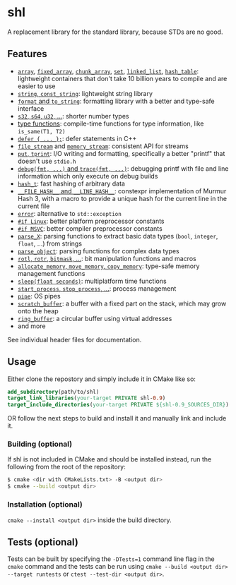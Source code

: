 # shl
A replacement library for the standard library, because STDs are no good.

## Features

- [`array`](src/shl/array.hpp), [`fixed_array`](src/shl/fixed_array.hpp), [`chunk_array`](src/shl/chunk_array.hpp), [`set`](src/shl/set.hpp), [`linked_list`](src/shl/linked_list.hpp), [`hash_table`](src/shl/hash_table.hpp): lightweight containers that don't take 10 billion years to compile and are easier to use
- [`string`, `const_string`](src/shl/string.hpp): lightweight string library
- [`format` and `to_string`](src/shl/format.hpp): formatting library with a better and type-safe interface
- [`s32`, `s64`, `u32`, ...](src/shl/number_types.hpp): shorter number types
- [type functions](src/shl/type_functions.hpp): compile-time functions for type information, like `is_same(T1, T2)`
- [`defer { ... };`](src/shl/defer.hpp): defer statements in C++
- [`file_stream`](src/shl/file_stream.hpp) and [`memory_stream`](src/shl/memory_stream.hpp): consistent API for streams
- [`put`, `tprint`](src/shl/print.hpp): I/O writing and formatting, specifically a better "printf" that doesn't use `stdio.h`
- [`debug(fmt, ...)` and `trace(fmt, ...)`](src/shl/debug.hpp): debugging printf with file and line information which only execute on debug builds
- [`hash_t`](src/shl/hash.hpp): fast hashing of arbitrary data
- [`__FILE_HASH__` and `__LINE_HASH__`](src/shl/murmur_hash.hpp): constexpr implementation of Murmur Hash 3, with a macro to provide a unique hash for the current line in the current file
- [`error`](src/shl/error.hpp): alternative to `std::exception`
- [`#if Linux`](src/shl/platform.hpp): better platform preprocessor constants
- [`#if MSVC`](src/shl/compiler.hpp): better compiler preprocessor constants
- [`parse_X`](src/shl/parse.hpp): parsing functions to extract basic data types (`bool`, `integer`, `float`, ...) from strings
- [`parse_object`](src/shl/parse_object.hpp): parsing functions for complex data types
- [`rotl`, `rotr`, `bitmask`, ...](src/shl/bits.hpp): bit manipulation functions and macros
- [`allocate_memory`, `move_memory`, `copy_memory`](src/shl/memory.hpp): type-safe memory management functions
- [`sleep(float seconds)`](src/shl/time.hpp): multiplatform time functions
- [`start_process`, `stop_process`, ...](src/shl/process.hpp): process management
- [`pipe`](src/shl/pipe.hpp): OS pipes
- [`scratch_buffer`](src/shl/scratch_buffer.hpp): a buffer with a fixed part on the stack, which may grow onto the heap
- [`ring_buffer`](src/shl/ring_buffer.hpp): a circular buffer using virtual addresses
- and more

See individual header files for documentation.

## Usage

Either clone the repostory and simply include it in CMake like so:

```cmake
add_subdirectory(path/to/shl)
target_link_libraries(your-target PRIVATE shl-0.9)
target_include_directories(your-target PRIVATE ${shl-0.9_SOURCES_DIR})
```

OR follow the next steps to build and install it and manually link and include it.

### Building (optional)

If shl is not included in CMake and should be installed instead, run the following from the root of the repository:

```sh
$ cmake <dir with CMakeLists.txt> -B <output dir>
$ cmake --build <output dir>
```

### Installation (optional)

`cmake --install <output dir>` inside the build directory.

## Tests (optional)

Tests can be built by specifying the `-DTests=1` command line flag in the `cmake` command and the tests can be run using `cmake --build <output dir> --target runtests` or `ctest --test-dir <output dir>`.
